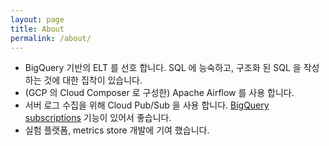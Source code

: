 ```yaml
---
layout: page
title: About
permalink: /about/
---
```


- BigQuery 기반의 ELT 를 선호 합니다. SQL 에 능숙하고, 구조화 된 SQL 을 작성하는 것에 대한 집착이 있습니다.
- (GCP 의 Cloud Composer 로 구성한) Apache Airflow 를 사용 합니다.
- 서버 로그 수집을 위해 Cloud Pub/Sub 을 사용 합니다. [BigQuery subscriptions](https://cloud.google.com/pubsub/docs/bigquery) 기능이 있어서 좋습니다.
- 실험 플랫폼, metrics store 개발에 기여 했습니다.
